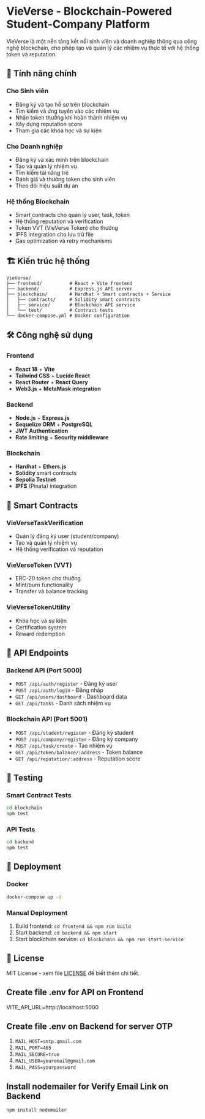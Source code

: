 # VieVerse - Blockchain-Powered Student-Company Platform

VieVerse là một nền tảng kết nối sinh viên và doanh nghiệp thông qua công nghệ blockchain, cho phép tạo và quản lý các nhiệm vụ thực tế với hệ thống token và reputation.

## 🚀 Tính năng chính

### Cho Sinh viên
- Đăng ký và tạo hồ sơ trên blockchain
- Tìm kiếm và ứng tuyển vào các nhiệm vụ
- Nhận token thưởng khi hoàn thành nhiệm vụ
- Xây dựng reputation score
- Tham gia các khóa học và sự kiện

### Cho Doanh nghiệp
- Đăng ký và xác minh trên blockchain
- Tạo và quản lý nhiệm vụ
- Tìm kiếm tài năng trẻ
- Đánh giá và thưởng token cho sinh viên
- Theo dõi hiệu suất dự án

### Hệ thống Blockchain
- Smart contracts cho quản lý user, task, token
- Hệ thống reputation và verification
- Token VVT (VieVerse Token) cho thưởng
- IPFS integration cho lưu trữ file
- Gas optimization và retry mechanisms

## 🏗️ Kiến trúc hệ thống

```
VieVerse/
├── frontend/          # React + Vite frontend
├── backend/           # Express.js API server
├── blockchain/        # Hardhat + Smart contracts + Service
│   ├── contracts/     # Solidity smart contracts
│   ├── service/       # Blockchain API service
│   └── test/          # Contract tests
└── docker-compose.yml # Docker configuration
```

## 🛠️ Công nghệ sử dụng

### Frontend
- **React 18** + **Vite**
- **Tailwind CSS** + **Lucide React**
- **React Router** + **React Query**
- **Web3.js** + **MetaMask integration**

### Backend
- **Node.js** + **Express.js**
- **Sequelize ORM** + **PostgreSQL**
- **JWT Authentication**
- **Rate limiting** + **Security middleware**


### Blockchain
- **Hardhat** + **Ethers.js**
- **Solidity** smart contracts
- **Sepolia Testnet**
- **IPFS** (Pinata) integration

## 🔧 Smart Contracts

### VieVerseTaskVerification
- Quản lý đăng ký user (student/company)
- Tạo và quản lý nhiệm vụ
- Hệ thống verification và reputation

### VieVerseToken (VVT)
- ERC-20 token cho thưởng
- Mint/burn functionality
- Transfer và balance tracking

### VieVerseTokenUtility
- Khóa học và sự kiện
- Certification system
- Reward redemption

## 📡 API Endpoints

### Backend API (Port 5000)
- `POST /api/auth/register` - Đăng ký user
- `POST /api/auth/login` - Đăng nhập
- `GET /api/users/dashboard` - Dashboard data
- `GET /api/tasks` - Danh sách nhiệm vụ

### Blockchain API (Port 5001)
- `POST /api/student/register` - Đăng ký student
- `POST /api/company/register` - Đăng ký company
- `POST /api/task/create` - Tạo nhiệm vụ
- `GET /api/token/balance/:address` - Token balance
- `GET /api/reputation/:address` - Reputation score

## 🧪 Testing

### Smart Contract Tests
```bash
cd blockchain
npm test
```

### API Tests
```bash
cd backend
npm test
```

## 🚀 Deployment

### Docker
```bash
docker-compose up -d
```

### Manual Deployment
1. Build frontend: `cd frontend && npm run build`
2. Start backend: `cd backend && npm start`
3. Start blockchain service: `cd blockchain && npm run start:service`

## 📄 License

MIT License - xem file [LICENSE](LICENSE) để biết thêm chi tiết.


## Create file .env for API on Frontend
VITE_API_URL=http://localhost:5000
## Create file .env on Backend for server OTP
1. `MAIL_HOST=smtp.gmail.com`
2. `MAIL_PORT=465`
3. `MAIL_SECURE=true`
4. `MAIL_USER=youremail@gmail.com`
5. `MAIL_PASS=yourpassword`
## Install nodemailer for Verify Email Link on Backend
```bash
npm install nodemailer
```

